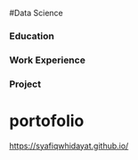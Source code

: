 #Data Science

### Education

### Work Experience

### Project


# portofolio
https://syafiqwhidayat.github.io/
